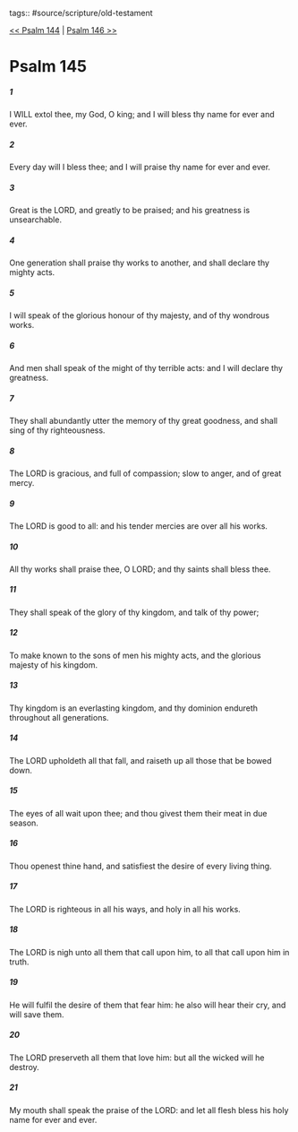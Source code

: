 tags:: #source/scripture/old-testament

[<< Psalm 144](old-testament/19_Psalms/Psalm_144.md) | [Psalm 146 >>](old-testament/19_Psalms/Psalm_146.md)

# Psalm 145

##### 1

I WILL extol thee, my God, O king; and I will bless thy name for ever and ever.

##### 2

Every day will I bless thee; and I will praise thy name for ever and ever.

##### 3

Great is the LORD, and greatly to be praised; and his greatness is unsearchable.

##### 4

One generation shall praise thy works to another, and shall declare thy mighty acts.

##### 5

I will speak of the glorious honour of thy majesty, and of thy wondrous works.

##### 6

And men shall speak of the might of thy terrible acts: and I will declare thy greatness.

##### 7

They shall abundantly utter the memory of thy great goodness, and shall sing of thy righteousness.

##### 8

The LORD is gracious, and full of compassion; slow to anger, and of great mercy.

##### 9

The LORD is good to all: and his tender mercies are over all his works.

##### 10

All thy works shall praise thee, O LORD; and thy saints shall bless thee.

##### 11

They shall speak of the glory of thy kingdom, and talk of thy power;

##### 12

To make known to the sons of men his mighty acts, and the glorious majesty of his kingdom.

##### 13

Thy kingdom is an everlasting kingdom, and thy dominion endureth throughout all generations.

##### 14

The LORD upholdeth all that fall, and raiseth up all those that be bowed down.

##### 15

The eyes of all wait upon thee; and thou givest them their meat in due season.

##### 16

Thou openest thine hand, and satisfiest the desire of every living thing.

##### 17

The LORD is righteous in all his ways, and holy in all his works.

##### 18

The LORD is nigh unto all them that call upon him, to all that call upon him in truth.

##### 19

He will fulfil the desire of them that fear him: he also will hear their cry, and will save them.

##### 20

The LORD preserveth all them that love him: but all the wicked will he destroy.

##### 21

My mouth shall speak the praise of the LORD: and let all flesh bless his holy name for ever and ever.
